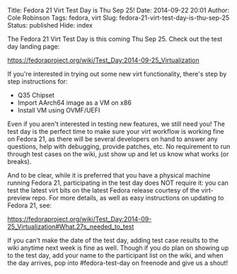 Title: Fedora 21 Virt Test Day is Thu Sep 25!
Date: 2014-09-22 20:01
Author: Cole Robinson
Tags: fedora, virt
Slug: fedora-21-virt-test-day-is-thu-sep-25
Status: published
Hide: index

The Fedora 21 Virt Test Day is this coming Thu Sep 25. Check out the test day landing page:

<https://fedoraproject.org/wiki/Test_Day:2014-09-25_Virtualization>

If you're interested in trying out some new virt functionality, there's step by step instructions for:

-   Q35 Chipset
-   Import AArch64 image as a VM on x86
-   Install VM using OVMF/UEFI

Even if you aren't interested in testing new features, we still need you! The test day is the perfect time to make sure your virt workflow is working fine on Fedora 21, as there will be several developers on hand to answer any questions, help with debugging, provide patches, etc. No requirement to run through test cases on the wiki, just show up and let us know what works (or breaks).

And to be clear, while it is preferred that you have a physical machine running Fedora 21, participating in the test day does NOT require it: you can test the latest virt bits on the latest Fedora release courtesy of the virt-preview repo. For more details, as well as easy instructions on updating to Fedora 21, see:

<https://fedoraproject.org/wiki/Test_Day:2014-09-25_Virtualization#What.27s_needed_to_test>

If you can't make the date of the test day, adding test case results to the wiki anytime next week is fine as well. Though if you do plan on showing up to the test day, add your name to the participant list on the wiki, and when the day arrives, pop into \#fedora-test-day on freenode and give us a shout!
